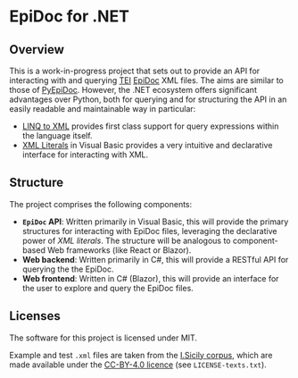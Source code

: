 # EpiDoc for .NET

## Overview

This is a work-in-progress project that sets out to provide an API for interacting with and querying [TEI](https://tei-c.org/)
[EpiDoc](https://epidoc.stoa.org/) XML files. The aims are similar to those of [PyEpiDoc](https://github.com/rsdc2/PyEpiDoc). However, the .NET ecosystem offers significant advantages over Python, both for querying and for structuring the API in an easily readable and maintainable way in particular:

- [LINQ to XML](https://learn.microsoft.com/en-us/dotnet/standard/linq/linq-xml-overview) provides first class support for query expressions within the language itself.
- [XML Literals](https://learn.microsoft.com/en-us/dotnet/visual-basic/programming-guide/language-features/xml/xml-literals-overview) in Visual Basic provides a very intuitive and declarative interface for interacting with XML.

## Structure

The project comprises the following components:

- **`EpiDoc` API**: Written primarily in Visual Basic, this will provide the primary structures for interacting with EpiDoc files, leveraging the declarative power of _XML literals_. The structure will be analogous to component-based Web frameworks (like React or Blazor).
- **Web backend**: Written primarily in C#, this will provide a RESTful API for querying the the EpiDoc.
- **Web frontend**: Written in C# (Blazor), this will provide an interface for the user to explore and query the EpiDoc files.

## Licenses

The software for this project is licensed under MIT.

Example and test ```.xml``` files are taken from the [I.Sicily corpus](https://github.com/ISicily/ISicily), which are made available under the [CC-BY-4.0 licence](https://creativecommons.org/licenses/by/4.0/) (see ```LICENSE-texts.txt```).
